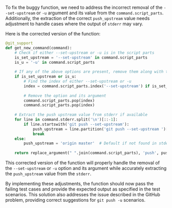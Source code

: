 To fix the buggy function, we need to address the incorrect removal of the `--set-upstream` or `-u` argument and its value from the `command.script_parts`. Additionally, the extraction of the correct `push_upstream` value needs adjustment to handle cases where the output of `stderr` may vary.

Here is the corrected version of the function:

```python
@git_support
def get_new_command(command):
    # Check if either --set-upstream or -u is in the script parts
    is_set_upstream = '--set-upstream' in command.script_parts
    is_u = '-u' in command.script_parts
    
    # If any of the above options are present, remove them along with their argument
    if is_set_upstream or is_u:
        # Find the index of either --set-upstream or -u
        index = command.script_parts.index('--set-upstream') if is_set_upstream else command.script_parts.index('-u')
        
        # Remove the option and its argument
        command.script_parts.pop(index)
        command.script_parts.pop(index)
    
    # Extract the push upstream value from stderr if available
    for line in command.stderr.split('\n')[::-1]:
        if line.startswith('git push --set-upstream'):
            push_upstream = line.partition('git push --set-upstream ')[2].strip()
            break
    else:
        push_upstream = 'origin master'  # Default if not found in stderr
    
    return replace_argument(" ".join(command.script_parts), 'push', push_upstream)
```

This corrected version of the function will properly handle the removal of the `--set-upstream` or `-u` option and its argument while accurately extracting the `push_upstream` value from the `stderr`.

By implementing these adjustments, the function should now pass the failing test cases and provide the expected output as specified in the test scenarios. This solution also addresses the issue described in the GitHub problem, providing correct suggestions for `git push -u` scenarios.